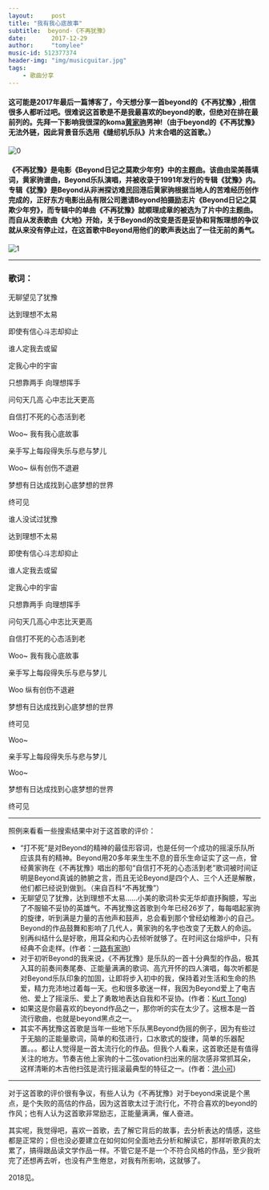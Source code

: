 ```yaml
---
layout:     post
title: "我有我心底故事"
subtitle:  beyond-《不再犹豫》
date:       2017-12-29
author:     "tomylee"
music-id: 512377374
header-img: "img/musicguitar.jpg"
tags:
    - 歌曲分享
---
```

#### 这可能是2017年最后一篇博客了，今天想分享一首beyond的《不再犹豫》,相信很多人都听过吧。很难说这首歌是不是我最喜欢的beyond的歌，但绝对在排在最前列的。先拜一下影响我很深的koma[黄家驹](http://www.bing.com/knows/search?q=%E9%BB%84%E5%AE%B6%E9%A9%B9&mkt=zh-cn&FORM=BKACAI)男神!（由于beyond的《不再犹豫》无法外链，因此背景音乐选用《缝纫机乐队》片末合唱的这首歌。）
![0](http://i0.hdslb.com/video/44/44711784f607a2c7e9b78a812bcec360.jpg)

#### 《不再犹豫》是电影《Beyond日记之莫欺少年穷》中的主题曲。该曲由梁美薇填词，黄家驹谱曲，Beyond乐队演唱，并被收录于1991年发行的专辑《犹豫》内。专辑《犹豫》是Beyond从非洲探访难民回港后黄家驹根据当地人的苦难经历创作完成的，正好东方电影出品有限公司邀请Beyond拍摄励志片《Beyond日记之莫欺少年穷》，而专辑中的单曲《不再犹豫》就顺理成章的被选为了片中的主题曲。而自从发表歌曲《大地》开始，关于Beyond的改变是否是妥协和背叛理想的争议就从来没有停止过，在这首歌中Beyond用他们的歌声表达出了一往无前的勇气。

![1](http://img1.cache.netease.com/catchpic/9/97/979BBE9E1D80CD1C2211FC622D5CD07B.jpg)

---

### 歌词：
无聊望见了犹豫

达到理想不太易

即使有信心斗志却抑止

谁人定我去或留

定我心中的宇宙

只想靠两手 向理想挥手

问句天几高 心中志比天更高

自信打不死的心态活到老

Woo~ 我有我心底故事

亲手写上每段得失乐与悲与梦儿

Woo~ 纵有创伤不退避

梦想有日达成找到心底梦想的世界

终可见

谁人没试过犹豫

达到理想不太易

即使有信心斗志却抑止

谁人定我去或留

定我心中的宇宙

只想靠两手 向理想挥手

问句天几高心中志比天更高

自信打不死的心态活到老

Woo~ 我有我心底故事

亲手写上每段得失乐与悲与梦儿

Woo 纵有创伤不退避

梦想有日达成找到心底梦想的世界

终可见

Woo~

亲手写上每段得失乐与悲与梦儿

Woo~

梦想有日达成找到心底梦想的世界

终可见

---
照例来看看一些搜索结果中对于这首歌的评价：
- “打不死”是对Beyond的精神的最佳形容词，也是任何一个成功的摇滚乐队所应该具有的精神。Beyond用20多年来生生不息的音乐生命证实了这一点，曾经黄家驹在《不再犹豫》唱出的那句“自信打不死的心态活到老”歌词被时间证明是Beyond真诚的肺腑之言，而且无论Beyond是四个人、三个人还是解散，他们都已经说到做到。（来自百科“不再犹豫”）
- 无聊望见了犹豫，达到理想不太易……小美的歌词朴实无华却直抒胸臆，写出了不服输不妥协的英雄气。不再犹豫这首歌到今年已经26岁了，每每唱起家驹的旋律，听到满是力量的吉他声和鼓声，总会看到那个曾经幼稚渺小的自己。Beyond的作品鼓舞和影响了几代人，黄家驹的名字也改变了无数人的命运。别再纠结什么是好歌，用耳朵和内心去倾听就够了。在时间这台熔炉中，只有经典不会走样。(作者：[一路有家驹](https://www.zhihu.com/question/57219908/answer/193243348))
- 对于初听Beyond的我来说，《不再犹豫》是乐队的一首十分典型的作品，极其入耳的前奏间奏尾奏、正能量满满的歌词、高亢开怀的四人演唱，每次听都是对Beyond乐队印象的加固，让即将步入初中的我，保持着对生活和生命的热爱，精力充沛地过着每一天。也和很多歌迷一样，我因为Beyond爱上了电吉他、爱上了摇滚乐、爱上了勇敢地表达自我和不妥协。(作者：[Kurt Tong](https://www.zhihu.com/question/57219908/answer/209402117))
- 如果这是你最喜欢的beyond作品之一，那你听的实在太少了。这根本是一首流行歌曲，也就是beyond黑点之一。
- 其实不再犹豫这首歌是当年一些地下乐队黑Beyond伪摇的例子，因为有些过于无脑的正能量歌词，简单的和弦进行，口水歌式的旋律，简单的乐器配置。。。都让人觉得是一首太流行化的作品。但我个人看来，这首歌还是有值得关注的地方。节奏吉他上家驹的十二弦ovation扫出来的层次感非常抓耳朵，这样清晰的木吉他扫弦是流行摇滚最典型的特征之一。(作者：[洪小可](https://www.zhihu.com/question/57219908/answer/194283622))

---
对于这首歌的评价很有争议，有些人认为《不再犹豫》对于beyond来说是个黑点，是个失败的高估的作品，因为这首歌太过于流行化，不符合喜欢的beyond的作风；也有人认为这首歌非常励志，正能量满满，催人奋进。

其实呢，我觉得吧，喜欢一首歌，去了解它背后的故事，去分析表达的情感，这些都是正常的；但也没必要建立在如何如何全面地去分析和解读它，那样听歌真的太累了，搞得跟品读文学作品一样。不管它是不是一个不符合风格的作品，至少我听完了还想再去听，也没有产生倦怠，对我有所影响，这就够了。

2018见。
